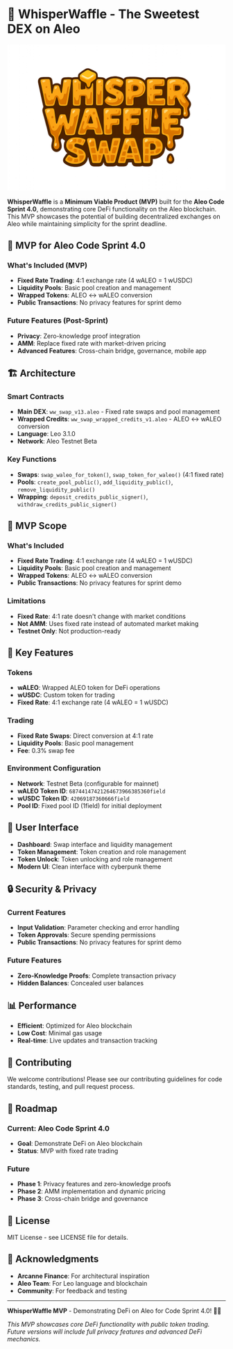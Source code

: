 
# 🧇 WhisperWaffle - The Sweetest DEX on Aleo

![WhisperWaffle Logo](public/logo.png)

**WhisperWaffle** is a **Minimum Viable Product (MVP)** built for the **Aleo Code Sprint 4.0**, demonstrating core DeFi functionality on the Aleo blockchain. This MVP showcases the potential of building decentralized exchanges on Aleo while maintaining simplicity for the sprint deadline.

## 🚀 **MVP for Aleo Code Sprint 4.0**

### **What's Included (MVP)**
- **Fixed Rate Trading**: 4:1 exchange rate (4 wALEO = 1 wUSDC)
- **Liquidity Pools**: Basic pool creation and management
- **Wrapped Tokens**: ALEO ↔ wALEO conversion
- **Public Transactions**: No privacy features for sprint demo

### **Future Features (Post-Sprint)**
- **Privacy**: Zero-knowledge proof integration
- **AMM**: Replace fixed rate with market-driven pricing
- **Advanced Features**: Cross-chain bridge, governance, mobile app

## 🏗️ **Architecture**

### **Smart Contracts**
- **Main DEX**: `ww_swap_v13.aleo` - Fixed rate swaps and pool management
- **Wrapped Credits**: `ww_swap_wrapped_credits_v1.aleo` - ALEO ↔ wALEO conversion
- **Language**: Leo 3.1.0
- **Network**: Aleo Testnet Beta

### **Key Functions**
- **Swaps**: `swap_waleo_for_token()`, `swap_token_for_waleo()` (4:1 fixed rate)
- **Pools**: `create_pool_public()`, `add_liquidity_public()`, `remove_liquidity_public()`
- **Wrapping**: `deposit_credits_public_signer()`, `withdraw_credits_public_signer()`

## 🎯 **MVP Scope**

### **What's Included**
- **Fixed Rate Trading**: 4:1 exchange rate (4 wALEO = 1 wUSDC)
- **Liquidity Pools**: Basic pool creation and management
- **Wrapped Tokens**: ALEO ↔ wALEO conversion
- **Public Transactions**: No privacy features for sprint demo

### **Limitations**
- **Fixed Rate**: 4:1 rate doesn't change with market conditions
- **Not AMM**: Uses fixed rate instead of automated market making
- **Testnet Only**: Not production-ready

## 🎯 **Key Features**

### **Tokens**
- **wALEO**: Wrapped ALEO token for DeFi operations
- **wUSDC**: Custom token for trading
- **Fixed Rate**: 4:1 exchange rate (4 wALEO = 1 wUSDC)

### **Trading**
- **Fixed Rate Swaps**: Direct conversion at 4:1 rate
- **Liquidity Pools**: Basic pool management
- **Fee**: 0.3% swap fee

### **Environment Configuration**
- **Network**: Testnet Beta (configurable for mainnet)
- **wALEO Token ID**: `68744147421264673966385360field`
- **wUSDC Token ID**: `42069187360666field`
- **Pool ID**: Fixed pool ID (1field) for initial deployment

## 📱 **User Interface**

- **Dashboard**: Swap interface and liquidity management
- **Token Management**: Token creation and role management
- **Token Unlock**: Token unlocking and role management
- **Modern UI**: Clean interface with cyberpunk theme

## 🔒 **Security & Privacy**

### **Current Features**
- **Input Validation**: Parameter checking and error handling
- **Token Approvals**: Secure spending permissions
- **Public Transactions**: No privacy features for sprint demo

### **Future Features**
- **Zero-Knowledge Proofs**: Complete transaction privacy
- **Hidden Balances**: Concealed user balances

## 📊 **Performance**

- **Efficient**: Optimized for Aleo blockchain
- **Low Cost**: Minimal gas usage
- **Real-time**: Live updates and transaction tracking

## 🤝 **Contributing**

We welcome contributions! Please see our contributing guidelines for code standards, testing, and pull request process.

## 🚀 **Roadmap**

### **Current: Aleo Code Sprint 4.0**
- **Goal**: Demonstrate DeFi on Aleo blockchain
- **Status**: MVP with fixed rate trading

### **Future**
- **Phase 1**: Privacy features and zero-knowledge proofs
- **Phase 2**: AMM implementation and dynamic pricing
- **Phase 3**: Cross-chain bridge and governance

## 📄 **License**

MIT License - see LICENSE file for details.

## 🙏 **Acknowledgments**

- **Arcanne Finance**: For architectural inspiration
- **Aleo Team**: For Leo language and blockchain
- **Community**: For feedback and testing

---

**WhisperWaffle MVP** - Demonstrating DeFi on Aleo for Code Sprint 4.0! 🚀🧇

*This MVP showcases core DeFi functionality with public token trading. Future versions will include full privacy features and advanced DeFi mechanics.*
